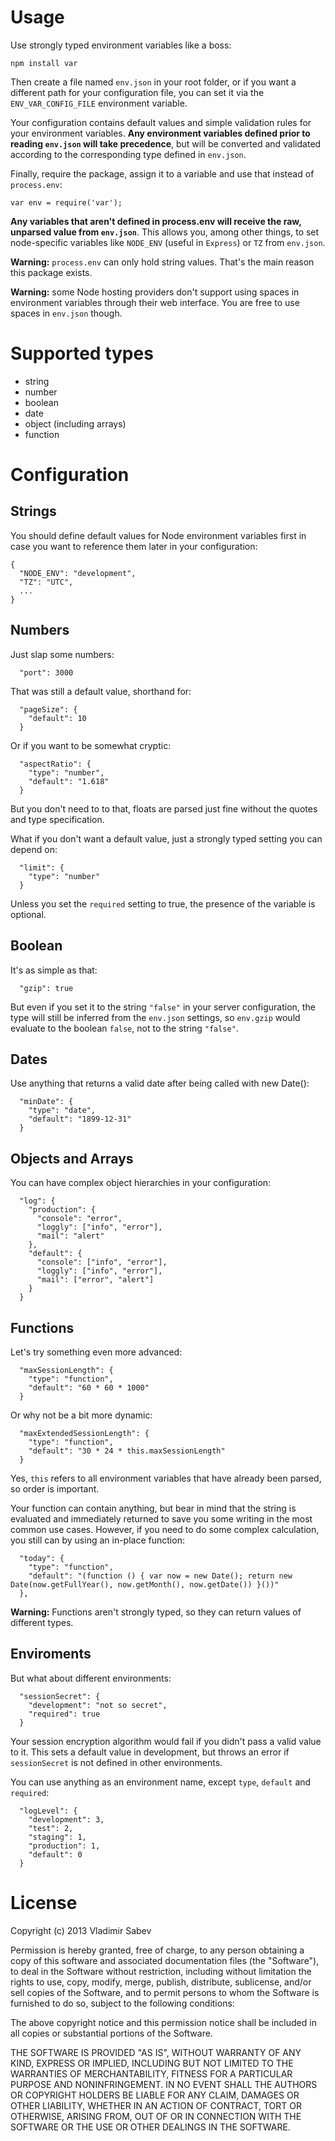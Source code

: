 Usage
======

Use strongly typed environment variables like a boss:

    npm install var

Then create a file named `env.json` in your root folder, or if you want a different path for your configuration file, you can set it via the `ENV_VAR_CONFIG_FILE` environment variable.

Your configuration contains default values and simple validation rules for your environment variables. **Any environment variables defined prior to reading `env.json` will take precedence**, but will be converted and validated according to the corresponding type defined in `env.json`.

Finally, require the package, assign it to a variable and use that instead of `process.env`:

    var env = require('var');

**Any variables that aren't defined in process.env will receive the raw, unparsed value from `env.json`**. This allows you, among other things, to set node-specific variables like `NODE_ENV` (useful in `Express`) or `TZ` from `env.json`.

**Warning:** `process.env` can only hold string values. That's the main reason this package exists.

**Warning:** some Node hosting providers don't support using spaces in environment variables through their web interface. You are free to use spaces in `env.json` though.

Supported types
===============

- string
- number
- boolean
- date
- object (including arrays)
- function

Configuration
===============

Strings
-------

You should define default values for Node environment variables first in case you want to reference them later in your configuration:

    {
      "NODE_ENV": "development",
      "TZ": "UTC",
      ...
    }

Numbers
-------

Just slap some numbers:

      "port": 3000

That was still a default value, shorthand for:

      "pageSize": {
        "default": 10
      }

Or if you want to be somewhat cryptic:

      "aspectRatio": {
        "type": "number",
        "default": "1.618"
      }

But you don't need to to that, floats are parsed just fine without the quotes and type specification.

What if you don't want a default value, just a strongly typed setting you can depend on:

      "limit": {
        "type": "number"
      }

Unless you set the `required` setting to true, the presence of the variable is optional.

Boolean
-------

It's as simple as that:

      "gzip": true

But even if you set it to the string `"false"` in your server configuration, the type will still be inferred from the `env.json` settings, so `env.gzip` would evaluate to the boolean `false`, not to the string `"false"`.

Dates
-----

Use anything that returns a valid date after being called with new Date():

      "minDate": {
        "type": "date",
        "default": "1899-12-31"
      }

Objects and Arrays
-----

You can have complex object hierarchies in your configuration:

      "log": {
        "production": {
          "console": "error",
          "loggly": ["info", "error"],
          "mail": "alert"
        },
        "default": {
          "console": ["info", "error"],
          "loggly": ["info", "error"],
          "mail": ["error", "alert"]
        }
      }

Functions
-------

Let's try something even more advanced:

      "maxSessionLength": {
        "type": "function",
        "default": "60 * 60 * 1000"
      }

Or why not be a bit more dynamic:

      "maxExtendedSessionLength": {
        "type": "function",
        "default": "30 * 24 * this.maxSessionLength"
      }

Yes, `this` refers to all environment variables that have already been parsed, so order is important.

Your function can contain anything, but bear in mind that the string is evaluated and immediately returned to save you some writing in the most common use cases. However, if you need to do some complex calculation, you still can by using an in-place function:

      "today": {
        "type": "function",
        "default": "(function () { var now = new Date(); return new Date(now.getFullYear(), now.getMonth(), now.getDate()) }())"
      },

**Warning:** Functions aren't strongly typed, so they can return values of different types.

Enviroments
-----------

But what about different environments:

      "sessionSecret": {
        "development": "not so secret",
        "required": true
      }

Your session encryption algorithm would fail if you didn't pass a valid value to it. This sets a default value in development, but throws an error if `sessionSecret` is not defined in other environments.

You can use anything as an environment name, except `type`, `default` and `required`:

      "logLevel": {
        "development": 3,
        "test": 2,
        "staging": 1,
        "production": 1,
        "default": 0
      }

License
=======
Copyright (c) 2013 Vladimir Sabev

Permission is hereby granted, free of charge, to any person
obtaining a copy of this software and associated documentation
files (the "Software"), to deal in the Software without
restriction, including without limitation the rights to use,
copy, modify, merge, publish, distribute, sublicense, and/or sell
copies of the Software, and to permit persons to whom the
Software is furnished to do so, subject to the following
conditions:

The above copyright notice and this permission notice shall be
included in all copies or substantial portions of the Software.

THE SOFTWARE IS PROVIDED "AS IS", WITHOUT WARRANTY OF ANY KIND,
EXPRESS OR IMPLIED, INCLUDING BUT NOT LIMITED TO THE WARRANTIES
OF MERCHANTABILITY, FITNESS FOR A PARTICULAR PURPOSE AND
NONINFRINGEMENT. IN NO EVENT SHALL THE AUTHORS OR COPYRIGHT
HOLDERS BE LIABLE FOR ANY CLAIM, DAMAGES OR OTHER LIABILITY,
WHETHER IN AN ACTION OF CONTRACT, TORT OR OTHERWISE, ARISING
FROM, OUT OF OR IN CONNECTION WITH THE SOFTWARE OR THE USE OR
OTHER DEALINGS IN THE SOFTWARE.
